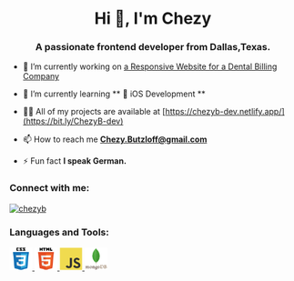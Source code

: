 
<h1 align="center">Hi 👋, I'm Chezy</h1>
<h3 align="center">A passionate frontend developer from Dallas,Texas.</h3>

- 🔭 I’m currently working on [a Responsive Website for a Dental Billing Company](https://dental-guidance.netlify.app/)

- 🌱 I’m currently learning **  iOS Development **

- 👨‍💻 All of my projects are available at [https://chezyb-dev.netlify.app/](https://bit.ly/ChezyB-dev)

- 📫 How to reach me **Chezy.Butzloff@gmail.com**

- ⚡ Fun fact **I speak German.**

<h3 align="left">Connect with me:</h3>
<p align="left">
<a href="https://linkedin.com/in/chezyb" target="blank"><img align="center" src="https://raw.githubusercontent.com/rahuldkjain/github-profile-readme-generator/master/src/images/icons/Social/linked-in-alt.svg" alt="chezyb" height="30" width="40" /></a>
</p>

<h3 align="left">Languages and Tools:</h3>
<p align="left"> <a href="https://www.w3schools.com/css/" target="_blank" rel="noreferrer"> <img src="https://raw.githubusercontent.com/devicons/devicon/master/icons/css3/css3-original-wordmark.svg" alt="css3" width="40" height="40"/> </a> <a href="https://www.w3.org/html/" target="_blank" rel="noreferrer"> <img src="https://raw.githubusercontent.com/devicons/devicon/master/icons/html5/html5-original-wordmark.svg" alt="html5" width="40" height="40"/> </a> <a href="https://developer.mozilla.org/en-US/docs/Web/JavaScript" target="_blank" rel="noreferrer"> <img src="https://raw.githubusercontent.com/devicons/devicon/master/icons/javascript/javascript-original.svg" alt="javascript" width="40" height="40"/> </a> <a href="https://www.mongodb.com/" target="_blank" rel="noreferrer"> <img src="https://raw.githubusercontent.com/devicons/devicon/master/icons/mongodb/mongodb-original-wordmark.svg" alt="mongodb" width="40" height="40"/> </a> </p>

